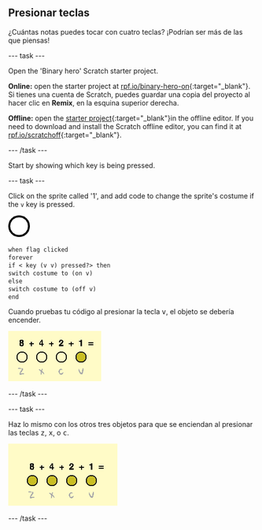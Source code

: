 ## Presionar teclas

¿Cuántas notas puedes tocar con cuatro teclas? ¡Podrían ser más de las que piensas!

\--- task \---

Open the 'Binary hero' Scratch starter project.

**Online:** open the starter project at [rpf.io/binary-hero-on](https://rpf.io/binary-hero-on){:target="_blank"}. Si tienes una cuenta de Scratch, puedes guardar una copia del proyecto al hacer clic en **Remix**, en la esquina superior derecha.

**Offline:** open the [starter project](https://rpf.io/p/en/binary-hero-go){:target="_blank"}in the offline editor. If you need to download and install the Scratch offline editor, you can find it at [rpf.io/scratchoff](https://rpf.io/scratchoff){:target="_blank"}.

\--- /task \---

Start by showing which key is being pressed.

\--- task \---

Click on the sprite called '1', and add code to change the sprite's costume if the `v` key is pressed.

![disfraz](images/1.png)

```blocks3
when flag clicked
forever
if < key (v v) pressed?> then
switch costume to (on v)
else
switch costume to (off v)
end
```

Cuando pruebas tu código al presionar la tecla <kbd>v</kbd>, el objeto se debería encender.

![Probando la tecla v](images/1-test.png)

\--- /task \---

\--- task \---

Haz lo mismo con los otros tres objetos para que se enciendan al presionar las teclas <kbd>z</kbd>, <kbd>x</kbd>, o <kbd>c</kbd>.

![Todas las teclas presionadas](images/all-key-presses.png)

\--- /task \---
